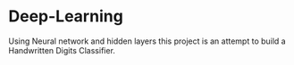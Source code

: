 # Deep-Learning
Using Neural network and hidden layers this project is an attempt to build a Handwritten Digits Classifier.
